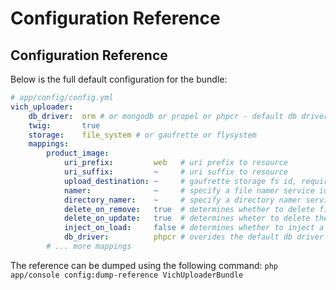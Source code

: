 Configuration Reference
=======================

## Configuration Reference

Below is the full default configuration for the bundle:

``` yaml
# app/config/config.yml
vich_uploader:
    db_driver:  orm # or mongodb or propel or phpcr - default db driver
    twig:       true
    storage:    file_system # or gaufrette or flysystem
    mappings:
        product_image:
            uri_prefix:         web   # uri prefix to resource
            uri_suffix:         ~     # uri suffix to resource
            upload_destination: ~     # gaufrette storage fs id, required
            namer:              ~     # specify a file namer service id for this entity, null default
            directory_namer:    ~     # specify a directory namer service id for this entity, null default
            delete_on_remove:   true  # determines whether to delete file upon removal of entity
            delete_on_update:   true  # determines wheter to delete the file upon update of entity
            inject_on_load:     false # determines whether to inject a File instance upon load
            db_driver:          phpcr # overides the default db driver set above. Allows seperate driver per mapping
        # ... more mappings
```

The reference can be dumped using the following command: `php app/console config:dump-reference VichUploaderBundle`
